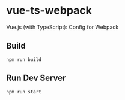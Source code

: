 # vue-ts-webpack
Vue.js (with TypeScript): Config for Webpack

## Build
```
npm run build
```

## Run Dev Server
```
npm run start
```